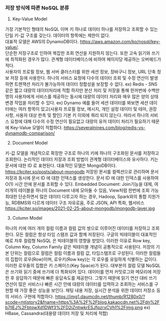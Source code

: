 ### 저장 방식에 따른 NoSQL 분류

1. Key-Value Model

가장 기본적인 형태의 NoSQL 이며 키 하나로 데이터 하나를 저장하고 조회할 수 있는 단일 키-값 구조를 갖는다. 데이터의 항목에는 제한이 없다.   
대표적 모델은 AWS의 DynamoDB이다. https://aws.amazon.com/ko/nosql/key-value/.  
단순한 저장구조로 인하여 복잡한 조회 연산을 지원하지 않는다. 또한 고속 읽기와 쓰기에 최적화된 경우가 많다. 관계형 데이터베이스에 비하여 페이지당 제공하는 오버헤드가 적다.   
사용자의 프로필 정보, 웹 서버 클러스터를 위한 세션 정보, 장바구니 정보, URL 단축 정보 저장 등에 사용한다. 
하나의 서비스 요청에 다수의 데이터 조회 및 수정 연산이 발생하면 트랜잭션 처리가 불가능하여 데이터 정합성을 보장할 수 없다. ex) Redis - SNS 같은 짧고 대량의 데이터처리에 적합
하지만 분산 처리 및 저장을 통해 한꺼번에 수백만 명의 사용자에게 서비스를 제공하는 동시에 대량의 데이터 처리와 매우 많은 양의 상태 변경 작업을 처리할 수 있다. ex) Dynamo
예를 들어 세션 데이터를 봐보면 세션 데이터에는 여러 항목이 있고(사용자 프로필 정보, 메시지, 개인 설정 데이터 및 테마, 권장 사항, 사용자 대상 판촉 및 할인) 기본 키 이외에 쿼리 되지 않는다.
따라서 하나의 서비스 요청에 대해 다수의 수정 연산이 필요없고 대량의 유저 데이터 처리가 필요하기 때문에 Key-Value 모델이 적합하다.
https://severalnines.com/blog/redis-vs-dynamodb-comparison/


2. Document Model

키-값 모델을 개념적으로 확장한 구조로 하나의 키에 하나의 구조화된 문서를 저장하고 조회한다. 논리적인 데이터 저장과 조회 방법이 관계형 데이터베이스와 유사하다. 키는 문서에 대한 ID 로 표현된다. 
대표적인 모델은 MongoDB이다. https://kciter.so/posts/about-mongodb
저장된 문서를 컬렉션으로 관리하며 문서 저장과 동시에 문서 ID 에 대한 인덱스를 생성한다. 문서 ID 에 대한 인덱스를 사용하여 O(1) 시간 안에 문서를 조회할 수 있다.
Embedded Document: Join기능을 대체, 여러개의 테이블을 하나의 Document 내에 모아둘 수 있음, View처럼 한번에 조회 가능
최대한 단순하면서 많은 데이터 다루고자 하는 경우, Hadoop, Spark와의 통합 지원가능, RDBMS와 다르게 데이터 구조 자유로움, 주로 JSON, API 특화, 웹서비스
https://kciter.so/images/2021-02-25-about-mongodb/mongodb-layer.jpg


3. Column Model

하나의 키에 여러 개의 컬럼 이름과 컬럼 값의 쌍으로 이루어진 데이터를 저장하고 조회한다. 모든 컬럼은 항상 타임 스탬프 값과 함께 저장된다.
구글의 빅테이블이 대표적인 예로 차후 컬럼형 NoSQL 은 빅테이블의 영향을 받았다. 이러한 이유로 Row key, Column Key, Column Family 같은 빅테이블 개념이 공통적으로 사용된다. 
저장의 기본 단위는 컬럼으로 컬럼은 컬럼 이름과 컬럼 값, 타임스탬프로 구성된다. 이러한 컬럼들의 집합이 로우(Row)이며, 로우키(Row key)는 각 로우를 유일하게 식별하는 값이다. 이러한 로우들의 집합은 키 스페이스(Key Space)가 된다.
대부분의 컬럼 모델 NoSQL 은 쓰기와 읽기 중에 쓰기에 더 특화되어 있다. 데이터를 먼저 커밋로그와 메모리에 저장한 후 응답하기 때문에 빠른 응답속도를 제공한다. 
그렇기 때문에 읽기 연산 대비 쓰기 연산이 많은 서비스나 빠른 시간 안에 대량의 데이터를 입력하고 조회하는 서비스를 구현할 때 가장 좋은 성능을 보인다. 채팅 내용 저장, 실시간 분석을 위한 데이터 저장소 등의 서비스 구현에 적합하다.
https://img1.daumcdn.net/thumb/R1280x0/?scode=mtistory2&fname=https%3A%2F%2Fblog.kakaocdn.net%2Fdn%2Fb7llEJ%2FbtqwXd1DWf3%2FD2iZntiwkrESJfqzrxCVh1%2Fimg.png
ex) HBase, Cassandra(대용량 데이터 저장 및 처리에 적합)
